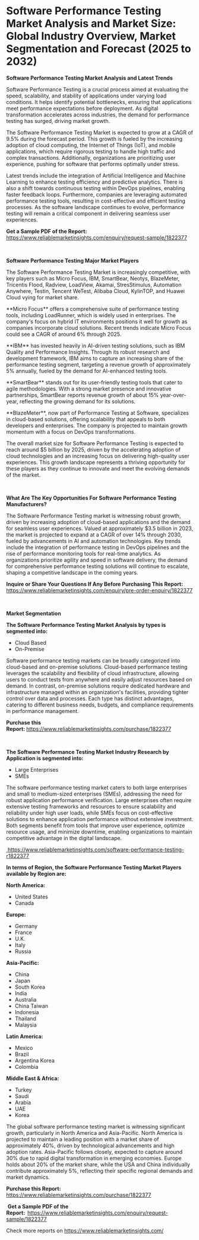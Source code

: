 <p><h1>Software Performance Testing Market Analysis and Market Size: Global Industry Overview, Market Segmentation and Forecast (2025 to 2032)</h1></p><p><strong>Software Performance Testing Market Analysis and Latest Trends</strong></p>
<p><p>Software Performance Testing is a crucial process aimed at evaluating the speed, scalability, and stability of applications under varying load conditions. It helps identify potential bottlenecks, ensuring that applications meet performance expectations before deployment. As digital transformation accelerates across industries, the demand for performance testing has surged, driving market growth.</p><p>The Software Performance Testing Market is expected to grow at a CAGR of 9.5% during the forecast period. This growth is fueled by the increasing adoption of cloud computing, the Internet of Things (IoT), and mobile applications, which require rigorous testing to handle high traffic and complex transactions. Additionally, organizations are prioritizing user experience, pushing for software that performs optimally under stress.</p><p>Latest trends include the integration of Artificial Intelligence and Machine Learning to enhance testing efficiency and predictive analytics. There is also a shift towards continuous testing within DevOps pipelines, enabling faster feedback loops. Furthermore, companies are leveraging automated performance testing tools, resulting in cost-effective and efficient testing processes. As the software landscape continues to evolve, performance testing will remain a critical component in delivering seamless user experiences.</p></p>
<p><strong>Get a Sample PDF of the Report:&nbsp;</strong> <a href="https://www.reliablemarketinsights.com/enquiry/request-sample/1822377?utm_campaign=2183&utm_medium=2&utm_source=Github&utm_content=ia&utm_term=09032025&utm_id=software-performance-testing">https://www.reliablemarketinsights.com/enquiry/request-sample/1822377</a></p>
<p>&nbsp;</p>
<p><strong>Software Performance Testing Major Market Players</strong></p>
<p><p>The Software Performance Testing Market is increasingly competitive, with key players such as Micro Focus, IBM, SmartBear, Neotys, BlazeMeter, Tricentis Flood, Radview, LoadView, Akamai, StresStimulus, Automation Anywhere, Testin, Tencent WeTest, Alibaba Cloud, KylinTOP, and Huawei Cloud vying for market share.</p><p>**Micro Focus** offers a comprehensive suite of performance testing tools, including LoadRunner, which is widely used in enterprises. The company's focus on hybrid IT environments positions it well for growth as companies incorporate cloud solutions. Recent trends indicate Micro Focus could see a CAGR of around 6% through 2025.</p><p>**IBM** has invested heavily in AI-driven testing solutions, such as IBM Quality and Performance Insights. Through its robust research and development framework, IBM aims to capture an increasing share of the performance testing segment, targeting a revenue growth of approximately 5% annually, fueled by the demand for AI-enhanced testing tools.</p><p>**SmartBear** stands out for its user-friendly testing tools that cater to agile methodologies. With a strong market presence and innovative partnerships, SmartBear reports revenue growth of about 15% year-over-year, reflecting the growing demand for its solutions.</p><p>**BlazeMeter**, now part of Performance Testing at Software, specializes in cloud-based solutions, offering scalability that appeals to both developers and enterprises. The company is projected to maintain growth momentum with a focus on DevOps transformations.</p><p>The overall market size for Software Performance Testing is expected to reach around $5 billion by 2025, driven by the accelerating adoption of cloud technologies and an increasing focus on delivering high-quality user experiences. This growth landscape represents a thriving opportunity for these players as they continue to innovate and meet the evolving demands of the market.</p></p>
<p>&nbsp;</p>
<p><strong>What Are The Key Opportunities For Software Performance Testing Manufacturers?</strong></p>
<p><p>The Software Performance Testing market is witnessing robust growth, driven by increasing adoption of cloud-based applications and the demand for seamless user experiences. Valued at approximately $3.5 billion in 2023, the market is projected to expand at a CAGR of over 14% through 2030, fueled by advancements in AI and automation technologies. Key trends include the integration of performance testing in DevOps pipelines and the rise of performance monitoring tools for real-time analytics. As organizations prioritize agility and speed in software delivery, the demand for comprehensive performance testing solutions will continue to escalate, shaping a competitive landscape in the coming years.</p></p>
<p><strong>Inquire or Share Your Questions If Any Before Purchasing This Report:</strong> <a href="https://www.reliablemarketinsights.com/enquiry/pre-order-enquiry/1822377?utm_campaign=2183&utm_medium=2&utm_source=Github&utm_content=ia&utm_term=09032025&utm_id=software-performance-testing">https://www.reliablemarketinsights.com/enquiry/pre-order-enquiry/1822377</a></p>
<p>&nbsp;</p>
<p><strong>Market Segmentation</strong></p>
<p><strong>The Software Performance Testing Market Analysis by types is segmented into:</strong></p>
<p><ul><li>Cloud Based</li><li>On-Premise</li></ul></p>
<p><p>Software performance testing markets can be broadly categorized into cloud-based and on-premise solutions. Cloud-based performance testing leverages the scalability and flexibility of cloud infrastructure, allowing users to conduct tests from anywhere and easily adjust resources based on demand. In contrast, on-premise solutions require dedicated hardware and infrastructure managed within an organization's facilities, providing tighter control over data and processes. Each type has distinct advantages, catering to different business needs, budgets, and compliance requirements in performance management.</p></p>
<p><strong>Purchase this Report:&nbsp;</strong><a href="https://www.reliablemarketinsights.com/purchase/1822377?utm_campaign=2183&utm_medium=2&utm_source=Github&utm_content=ia&utm_term=09032025&utm_id=software-performance-testing">https://www.reliablemarketinsights.com/purchase/1822377</a></p>
<p>&nbsp;</p>
<p><strong>The Software Performance Testing Market Industry Research by Application is segmented into:</strong></p>
<p><ul><li>Large Enterprises</li><li>SMEs</li></ul></p>
<p><p>The software performance testing market caters to both large enterprises and small to medium-sized enterprises (SMEs), addressing the need for robust application performance verification. Large enterprises often require extensive testing frameworks and resources to ensure scalability and reliability under high user loads, while SMEs focus on cost-effective solutions to enhance application performance without extensive investment. Both segments benefit from tools that improve user experience, optimize resource usage, and minimize downtime, enabling organizations to maintain competitive advantage in the digital landscape.</p></p>
<p><a href="https://www.reliablemarketinsights.com/software-performance-testing-r1822377?utm_campaign=2183&utm_medium=2&utm_source=Github&utm_content=ia&utm_term=09032025&utm_id=software-performance-testing">&nbsp;https://www.reliablemarketinsights.com/software-performance-testing-r1822377</a></p>
<p><strong>In terms of Region, the Software Performance Testing Market Players available by Region are:</strong></p>
<p>
    <p> <strong> North America: </strong>
        <ul>
            <li>United States</li>
            <li>Canada</li>
        </ul>
        </p> 
    <p> <strong> Europe: </strong>
        <ul>
            <li>Germany</li>
            <li>France</li>
            <li>U.K.</li>
            <li>Italy</li>
            <li>Russia</li>
        </ul>
        </p> 
    <p> <strong> Asia-Pacific: </strong>
        <ul>
            <li>China</li>
            <li>Japan</li>
            <li>South Korea</li>
            <li>India</li>
            <li>Australia</li>
            <li>China Taiwan</li>
            <li>Indonesia</li>
            <li>Thailand</li>
            <li>Malaysia</li>
        </ul>
        </p> 
    <p> <strong> Latin America: </strong>
        <ul>
            <li>Mexico</li>
            <li>Brazil</li>
            <li>Argentina Korea</li>
            <li>Colombia</li>
        </ul>
        </p> 
    <p> <strong> Middle East & Africa: </strong>
        <ul>
            <li>Turkey</li>
            <li>Saudi</li>
            <li>Arabia</li>
            <li>UAE</li>
            <li>Korea</li>
        </ul>
    </p>
    </p>
<p><p>The global software performance testing market is witnessing significant growth, particularly in North America and Asia-Pacific. North America is projected to maintain a leading position with a market share of approximately 40%, driven by technological advancements and high adoption rates. Asia-Pacific follows closely, expected to capture around 30% due to rapid digital transformation in emerging economies. Europe holds about 20% of the market share, while the USA and China individually contribute approximately 5%, reflecting their specific regional demands and market dynamics.</p></p>
<p><strong>Purchase this Report: </strong><a href="https://www.reliablemarketinsights.com/purchase/1822377?utm_campaign=2183&utm_medium=2&utm_source=Github&utm_content=ia&utm_term=09032025&utm_id=software-performance-testing">https://www.reliablemarketinsights.com/purchase/1822377</a></p>
<p>&nbsp;<strong>Get a Sample PDF of the Report:&nbsp;&nbsp;</strong><a href="https://www.reliablemarketinsights.com/enquiry/request-sample/1822377?utm_campaign=2183&utm_medium=2&utm_source=Github&utm_content=ia&utm_term=09032025&utm_id=software-performance-testing">https://www.reliablemarketinsights.com/enquiry/request-sample/1822377</a></p>
<p><strong></strong></p>
<p>Check more reports on <a href="https://www.reliablemarketinsights.com/?utm_campaign=2183&utm_medium=2&utm_source=Github&utm_content=ia&utm_term=09032025&utm_id=software-performance-testing">https://www.reliablemarketinsights.com/</a></p>